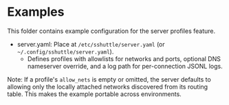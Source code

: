 # Examples

This folder contains example configuration for the server profiles feature.

- server.yaml: Place at `/etc/sshuttle/server.yaml` (or `~/.config/sshuttle/server.yaml`).
  - Defines profiles with allowlists for networks and ports, optional DNS nameserver override, and a log path for per-connection JSONL logs.

Note: If a profile's `allow_nets` is empty or omitted, the server defaults to allowing only the locally attached networks discovered from its routing table. This makes the example portable across environments.

